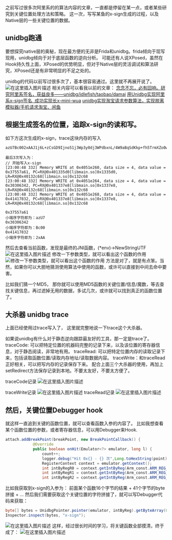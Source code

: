 之前写过很多次阿里系的的算法内容的文章，一直都是停留在某一点，或者某些研究到关键位置处理方法和策略。
这一次，写写某鱼的x-sign生成的过程，以及Native层的一些关键位置的数据。

## unidbg跑通
要想探究native层的奥秘，现在最方便的无非是Frida和unidbg。frida倾向于现写现用，unidbg倾向于对于底层函数的逆向分析。
可能还有人说XPosed，虽然在Hook持久性上面，XPosed的优势明显，但对于Native层的灵活调试和算法研究，XPosed还是有非常明显的不足之处的。

unidbg的代码以前写过很多次了，基本很容易通过。这里就不再展开说了。
![在这里插入图片描述](https://i-blog.csdnimg.cn/direct/1a728c08f7da410fb4a3a174e3d147fd.png#pic_center)
相关内容可以看我以前的文章：
[念念不忘，必有回响。研究阿里系签名，获益良多——unidbg/idlefish/taobao/damai](https://blog.csdn.net/John_Lenon/article/details/138280982)
[用Unidbg实现阿里系x-sign签名, 成功实现长x-mini-wua](https://blog.csdn.net/John_Lenon/article/details/136977632)
[unidbg实现淘宝请求参数算法，实现脱离模拟器/手机请求淘宝、闲鱼](https://blog.csdn.net/John_Lenon/article/details/129572217)

## 根据生成签名的位置，追踪x-sign的读和写。
如下方这次生成的x-sign，trace这块内存的写入
```
azU7Bc002xAAJ1j6L+zCsGD9Ijno51j3Wp3y0dj3WPdbxnL/4W9aBqSdKkp+fh5TrmXZo0wH1f8o/Z+DCO2f8wlDDmdY51j3WOdY91

最后3次写入为：
// 开始写入x-sign
[23:00:48 332] Memory WRITE at 0x4051e260, data size = 4, data value = 0x37557a61, PC=RX@0x401335d0[libmain.so]0x1335d0, LR=RX@0x40132c68[libmain.so]0x132c68
[23:00:48 332] Memory WRITE at 0x4051e264, data size = 4, data value = 0x30306342, PC=RX@0x401337e8[libmain.so]0x1337e8, LR=RX@0x40132c68[libmain.so]0x132c68
[23:00:48 332] Memory WRITE at 0x4051e268, data size = 4, data value = 0x41417832, PC=RX@0x401337e8[libmain.so]0x1337e8, LR=RX@0x40132c68[libmain.so]0x132c68

0x37557a61
小端序字符即为：azU7
0x30306342
小端序字符即为：Bc00
0x41417832
小端序字符即为：2xAA

```
然后去查看当前函数，发现是最终的JNI函数，(*env)->NewStringUTF
![在这里插入图片描述](https://i-blog.csdnimg.cn/direct/d2f85270aa5e456297030790c6ee7c8b.png#pic_center)
修改一下参数类型，就可以看出这个函数的作用
![修改一下参数类型，就可以看出这个函数的作用](https://i-blog.csdnimg.cn/direct/1677d7a7ffb94d06ac8b2ad39555e90b.png#pic_center)
方法是对了，就是有点笨。当然，如果你可以大胆地猜测使用算法中使用的函数，或许可以直接到中间去命中要害。

比如我们猜一个MD5， 那你就可以使用MD5函数的关键位置/信息/魔数，等去查找关键信息，再过滤掉无用的数据，多试几次，或许就可以找到真正的函数位置了。

## 大杀器 unidbg trace
上面已经使用过trace写入了， 这里就完整地说一下trace这个大杀器。

如果说unidbg有什么对于静态逆向跟踪最友好的工具，那一定是trace了。
traceCode: 可以把特定位置的机器码完整的记录下来，以及该位置的寄存器信息，对于静态阅读，非常地有用。
traceRead: 可以把特定位置内存的读取记录下来，包括读取函数位置/读取内存地址/读取数据内容。
traceWrite：和traceRead正好相关，可以把写内存的记录保存下来。
配合上面三个大杀器的使用，再加上setRedirect方法保存记录到本地。不要太友好，不要太方便了。

traceCode记录
![在这里插入图片描述](https://i-blog.csdnimg.cn/direct/0fc77de673fc4c45b313a0432ad4243f.png#pic_center)

traceWrite记录
![在这里插入图片描述](https://i-blog.csdnimg.cn/direct/6cbc2018e940401c81d91f8338f33ca3.png#pic_center)
traceRead记录
![在这里插入图片描述](https://i-blog.csdnimg.cn/direct/2ae0ad07e8c44af8b28dea84e7edc5ea.png#pic_center)
## 然后，关键位置Debugger hook
就这样一直追到关键的函数位置，就可以查看函数入参的内容了。
比如我想查看某个函数位置的参数，或者寄存器信息，可以用Debugger来Hook.

```java
attach.addBreakPoint(breakPoint, new BreakPointCallback() {
            @Override
            public boolean onHit(Emulator<?> emulator, long l) {
                count++;
                logger.debug("Hit 0x{} - {} 次",Long.toHexString(point), count);
                RegisterContext context = emulator.getContext();
                int intByRegR0 = context.getIntByReg(Arm_const.ARM_REG_R0);
                int intByRegR1 = context.getIntByReg(Arm_const.ARM_REG_R1);
                int intByRegR2 = context.getIntByReg(Arm_const.ARM_REG_R2);
```

比如我获取到x-sign的入参为： 前面某个函数16个字节的结果 + 41个字节的byte拼接 + ...
然后我们需要获取这个关键位置的字符拼接了，就可以写Debugger代码来获取：

```java
byte[] bytes = UnidbgPointer.pointer(emulator, intByReg).getByteArray(0, 112);
Inspector.inspect(bytes, "x-sign");
```
![在这里插入图片描述](https://i-blog.csdnimg.cn/direct/3c4c8fa341584ab28c4360ac81f523d6.png#pic_center)
这样，经过很长时间的学习，将关键函数全部摸清，终于成了：
![在这里插入图片描述](https://i-blog.csdnimg.cn/direct/a02e87432b604cde95fd52f5526f5645.png#pic_center)


